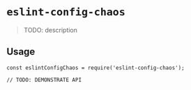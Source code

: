 # `eslint-config-chaos`

> TODO: description

## Usage

```
const eslintConfigChaos = require('eslint-config-chaos');

// TODO: DEMONSTRATE API
```
